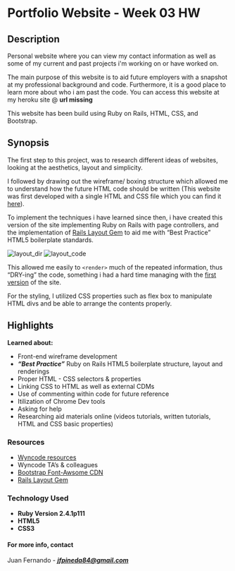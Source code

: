 # Portfolio Website  - Week 03 HW
## Description

Personal website where you can view my contact information as well as some of my current and past projects i'm working on or have worked on. 

The main purpose of this website is to aid future employers with a snapshot at my professional background and code. Furthermore, it is a good place to learn more about who i am past the code. You can access this website at my heroku site @ **url missing**

This website has been build using Ruby on Rails, HTML, CSS, and Bootstrap. 


## Synopsis

The first step to this project, was to research different ideas of websites, looking at the aesthetics, layout and simplicity. 

I followed by drawing out the wireframe/ boxing structure which allowed me to understand how the future HTML code should be written (This website was first developed with a single HTML and CSS file which you can find it [here](https://github.com/jfpineda84/Personal-Website)).

To implement the techniques i have learned since then, i have created this version of the site implementing Ruby on Rails with page controllers, and the implementation of [Rails Layout Gem](https://github.com/RailsApps/rails_layout) to aid me with  “Best Practice” HTML5 boilerplate standards.

![layout_dir](https://user-images.githubusercontent.com/28307526/28252288-183456e2-6a5e-11e7-9f1f-0052e25c8863.png)
![layout_code](https://user-images.githubusercontent.com/28307526/28252287-183277aa-6a5e-11e7-87d5-560594a5ed47.png)

This allowed me easily to `<render>` much of the repeated information, thus “DRY-ing” the code, something i had a hard time managing with the [first version](https://github.com/jfpineda84/Personal-Website) of the site. 

For the styling, I utilized CSS properties such as flex box to manipulate HTML divs and be able to arrange the contents properly.

## Highlights

**Learned about:**

* Front-end wireframe development 
* **_“Best Practice”_** Ruby on Rails HTML5 boilerplate structure, layout and renderings
* Proper HTML - CSS selectors & properties
* Linking CSS to HTML as well as external CDMs
* Use of commenting within code for future reference
* Itilization of Chrome Dev tools
* Asking for help
* Researching aid materials online (videos tutorials, written tutorials, HTML and CSS basic properties)

### Resources

* [Wyncode resources](https://wyncode.co/coding-bootcamp-2/)
* Wyncode TA’s & colleagues
* [Bootstrap Font-Awsome CDN](https://www.bootstrapcdn.com/fontawesome/)
* [Rails Layout Gem](https://github.com/RailsApps/rails_layout)

### Technology Used

* **Ruby Version 2.4.1p111**
* **HTML5** 
* **CSS3**

#### For more info, contact 

Juan Fernando - _**jfpineda84@gmail.com**_

